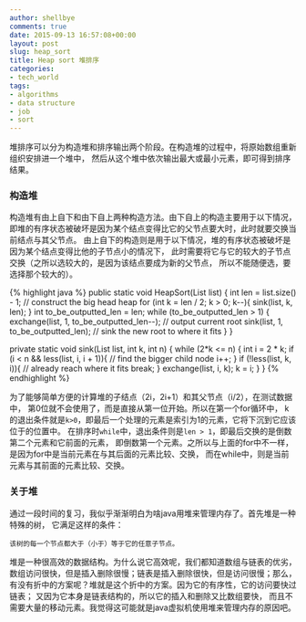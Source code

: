 ```yaml
---
author: shellbye
comments: true
date: 2015-09-13 16:57:08+00:00
layout: post
slug: heap_sort
title: Heap sort 堆排序
categories:
- tech_world
tags:
- algorithms
- data structure
- job
- sort
---
```


堆排序可以分为构造堆和排序输出两个阶段。在构造堆的过程中，将原始数组重新组织安排进一个堆中，
然后从这个堆中依次输出最大或最小元素，即可得到排序结果。  

### 构造堆
构造堆有由上自下和由下自上两种构造方法。由下自上的构造主要用于以下情况，
即堆的有序状态被破坏是因为某个结点变得比它的父节点要大时，此时就要交换当前结点与其父节点。
由上自下的构造则是用于以下情况，堆的有序状态被破坏是因为某个结点变得比他的子节点小的情况下，
此时需要将它与它的较大的子节点交换（之所以选较大的，是因为该结点要成为新的父节点，
所以不能随便选，要选择那个较大的）。

{% highlight java %}
public static void HeapSort(List<Integer> list) {
	int len = list.size() - 1;
	// construct the big head heap
	for (int k = len / 2; k > 0; k--){
		sink(list, k, len);
	}
	int to_be_outputted_len = len;
	while (to_be_outputted_len > 1) {
		exchange(list, 1, to_be_outputted_len--); // output current root
		sink(list, 1, to_be_outputted_len); // sink the new root to where it fits
	}
}

private static void sink(List<Integer> list, int k, int n) {
	while (2*k <= n) {
		int i = 2 * k;
		if (i < n && less(list, i, i + 1)){ // find the bigger child node
			i++;
		}
		if (!less(list, k, i)){ // already reach where it fits
			break;
		}
		exchange(list, i, k);
		k = i;
	}
}
{% endhighlight %}

为了能够简单方便的计算堆的子结点（2i，2i+1）和其父节点（i/2），在测试数据中，
第0位就不会使用了，而是直接从第一位开始。所以在第一个for循环中，
k的退出条件就是`k>0`，即最后一个处理的元素是索引为1的元素，它将下沉到它应该位于的位置中。
在排序时`while`中，退出条件则是`len > 1`，即最后交换的是倒数第二个元素和它前面的元素，
即倒数第一个元素。之所以与上面的for中不一样，是因为for中是当前元素在与其后面的元素比较、交换，
而在while中，则是当前元素与其前面的元素比较、交换。  

### 关于堆
通过一段时间的复习，我似乎渐渐明白为啥java用堆来管理内存了。首先堆是一种特殊的树，
它满足这样的条件：

    该树的每一个节点都大于（小于）等于它的任意子节点。

堆是一种很高效的数据结构。为什么说它高效呢，我们都知道数组与链表的优劣，
数组访问很快，但是插入删除很慢；链表是插入删除很快，但是访问很慢；那么，
有没有折中的方案呢？堆就是这个折中的方案。因为它的有序性，它的访问要快过链表；
又因为它本身是链表结构的，所以它的插入和删除又比数组要快，
而且不需要大量的移动元素。我觉得这可能就是java虚拟机使用堆来管理内存的原因吧。
